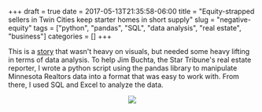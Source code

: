 +++ 
draft = true
date = 2017-05-13T21:35:58-06:00
title = "Equity-strapped sellers in Twin Cities keep starter homes in short supply"
slug = "negative-equity" 
tags = ["python", "pandas", "SQL", "data analysis", "real estate", "business"]
categories = []
+++

This is a [story](http://www.startribune.com/equity-strapped-sellers-in-twin-cities-keep-starter-homes-in-short-supply/422165613/) that wasn't heavy on visuals, but needed some heavy lifting in terms of data analysis. To help Jim Buchta, the Star Tribune's real estate reporter, I wrote a python script using the pandas library to manipulate Minnesota Realtors data into a format that was easy to work with. From there, I used SQL and Excel to analyze the data.

<p align="center">
  <img src="/posts/graphics/neg-eq.png">
</p>